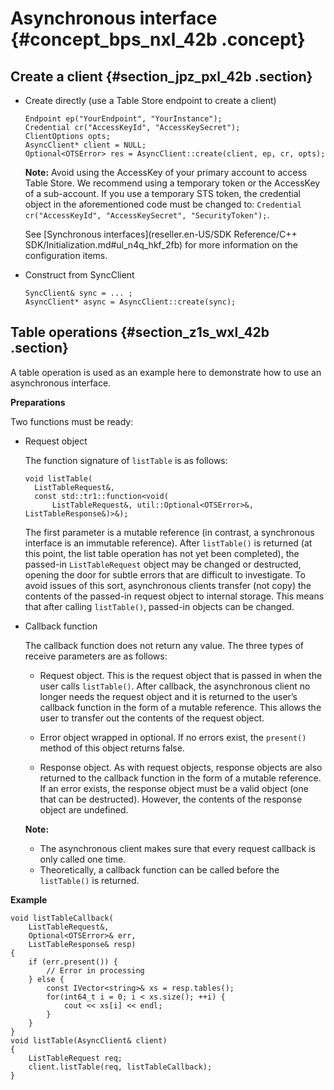 # Asynchronous interface {#concept_bps_nxl_42b .concept}

## Create a client {#section_jpz_pxl_42b .section}

-   Create directly \(use a Table Store endpoint to create a client\)

    ```
    Endpoint ep("YourEndpoint", "YourInstance");
    Credential cr("AccessKeyId", "AccessKeySecret");
    ClientOptions opts;
    AsyncClient* client = NULL;
    Optional<OTSError> res = AsyncClient::create(client, ep, cr, opts);
    ```

    **Note:** Avoid using the AccessKey of your primary account to access Table Store. We recommend using a temporary token or the AccessKey of a sub-account. If you use a temporary STS token, the credential object in the aforementioned code must be changed to: `Credential cr("AccessKeyId", "AccessKeySecret", "SecurityToken");`.

    See [Synchronous interfaces](reseller.en-US/SDK Reference/C++ SDK/Initialization.md#ul_n4q_hkf_2fb) for more information on the configuration items.

-   Construct from SyncClient

    ```
    SyncClient& sync = ... ;
    AsyncClient* async = AsyncClient::create(sync);
    ```


## Table operations {#section_z1s_wxl_42b .section}

A table operation is used as an example here to demonstrate how to use an asynchronous interface.

**Preparations**

Two functions must be ready:

-   Request object

    The function signature of `listTable` is as follows:

    ```
    void listTable(
      ListTableRequest&,
      const std::tr1::function<void(
          ListTableRequest&, util::Optional<OTSError>&, ListTableResponse&)>&);
    ```

    The first parameter is a mutable reference \(in contrast, a synchronous interface is an immutable reference\). After `listTable()` is returned \(at this point, the list table operation has not yet been completed\), the passed-in `ListTableRequest` object may be changed or destructed, opening the door for subtle errors that are difficult to investigate. To avoid issues of this sort, asynchronous clients transfer \(not copy\) the contents of the passed-in request object to internal storage. This means that after calling `listTable()`, passed-in objects can be changed.

-   Callback function

    The callback function does not return any value. The three types of receive parameters are as follows:

    -   Request object. This is the request object that is passed in when the user calls `listTable()`. After callback, the asynchronous client no longer needs the request object and it is returned to the user’s callback function in the form of a mutable reference. This allows the user to transfer out the contents of the request object.

    -   Error object wrapped in optional. If no errors exist, the `present()` method of this object returns false.

    -   Response object. As with request objects, response objects are also returned to the callback function in the form of a mutable reference. If an error exists, the response object must be a valid object \(one that can be destructed\). However, the contents of the response object are undefined.

    **Note:** 

    -   The asynchronous client makes sure that every request callback is only called one time.
    -   Theoretically, a callback function can be called before the `listTable()` is returned.

**Example**

```
void listTableCallback(
    ListTableRequest&,
    Optional<OTSError>& err,
    ListTableResponse& resp)
{
    if (err.present()) {
        // Error in processing
    } else {
        const IVector<string>& xs = resp.tables();
        for(int64_t i = 0; i < xs.size(); ++i) {
            cout << xs[i] << endl;
        }
    }
}
void listTable(AsyncClient& client)
{
    ListTableRequest req;
    client.listTable(req, listTableCallback);
}
```

